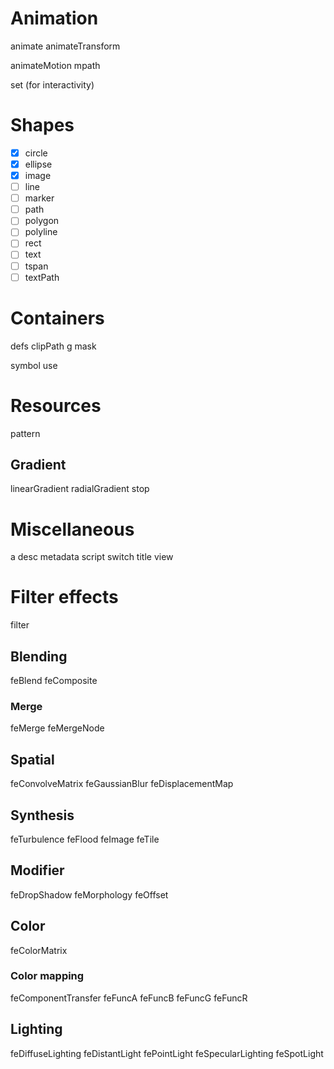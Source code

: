 # Animation

animate
animateTransform

animateMotion
mpath

set (for interactivity)

# Shapes

- [x] circle
- [x] ellipse
- [x] image
- [ ] line
- [ ] marker
- [ ] path
- [ ] polygon
- [ ] polyline
- [ ] rect
- [ ] text
- [ ] tspan
- [ ] textPath

# Containers

defs
clipPath
g
mask

symbol
use

# Resources

pattern

## Gradient

linearGradient
radialGradient
stop

# Miscellaneous

a
desc
metadata
script
switch
title
view

# Filter effects

filter

## Blending

feBlend
feComposite

### Merge

feMerge
feMergeNode

## Spatial

feConvolveMatrix
feGaussianBlur
feDisplacementMap

## Synthesis

feTurbulence
feFlood
feImage
feTile

## Modifier

feDropShadow
feMorphology
feOffset

## Color

feColorMatrix

### Color mapping

feComponentTransfer
feFuncA
feFuncB
feFuncG
feFuncR

## Lighting

feDiffuseLighting
feDistantLight
fePointLight
feSpecularLighting
feSpotLight
